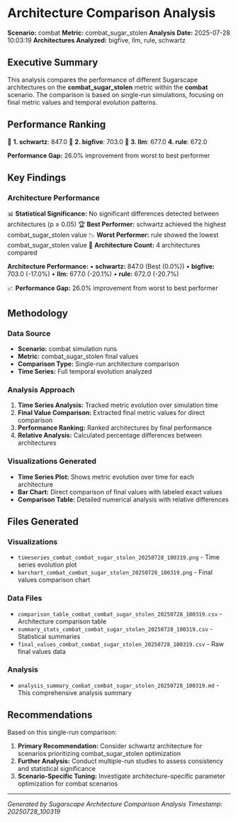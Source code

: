 # Architecture Comparison Analysis

**Scenario:** combat
**Metric:** combat_sugar_stolen
**Analysis Date:** 2025-07-28 10:03:19
**Architectures Analyzed:** bigfive, llm, rule, schwartz

## Executive Summary

This analysis compares the performance of different Sugarscape architectures on the **combat_sugar_stolen** metric within the **combat** scenario. The comparison is based on single-run simulations, focusing on final metric values and temporal evolution patterns.

## Performance Ranking

🥇 **1. schwartz**: 847.0
🥈 **2. bigfive**: 703.0
🥉 **3. llm**: 677.0
   **4. rule**: 672.0

**Performance Gap:** 26.0% improvement from worst to best performer

## Key Findings

### Architecture Performance
📊 **Statistical Significance:** No significant differences detected between architectures (p ≥ 0.05)
🏆 **Best Performer:** schwartz achieved the highest combat_sugar_stolen value
📉 **Worst Performer:** rule showed the lowest combat_sugar_stolen value
🔢 **Architecture Count:** 4 architectures compared

**Architecture Performance:**
• **schwartz:** 847.0 (Best (0.0%))
• **bigfive:** 703.0 (-17.0%)
• **llm:** 677.0 (-20.1%)
• **rule:** 672.0 (-20.7%)

📈 **Performance Gap:** 26.0% improvement from worst to best performer

## Methodology

### Data Source
- **Scenario:** combat simulation runs
- **Metric:** combat_sugar_stolen final values
- **Comparison Type:** Single-run architecture comparison
- **Time Series:** Full temporal evolution analyzed

### Analysis Approach
1. **Time Series Analysis:** Tracked metric evolution over simulation time
2. **Final Value Comparison:** Extracted final metric values for direct comparison
3. **Performance Ranking:** Ranked architectures by final performance
4. **Relative Analysis:** Calculated percentage differences between architectures

### Visualizations Generated
- **Time Series Plot:** Shows metric evolution over time for each architecture
- **Bar Chart:** Direct comparison of final values with labeled exact values
- **Comparison Table:** Detailed numerical analysis with relative differences

## Files Generated

### Visualizations
- `timeseries_combat_combat_sugar_stolen_20250728_100319.png` - Time series evolution plot
- `barchart_combat_combat_sugar_stolen_20250728_100319.png` - Final values comparison chart

### Data Files
- `comparison_table_combat_combat_sugar_stolen_20250728_100319.csv` - Architecture comparison table
- `summary_stats_combat_combat_sugar_stolen_20250728_100319.csv` - Statistical summaries
- `final_values_combat_combat_sugar_stolen_20250728_100319.csv` - Raw final values data

### Analysis
- `analysis_summary_combat_combat_sugar_stolen_20250728_100319.md` - This comprehensive analysis summary

## Recommendations

Based on this single-run comparison:
1. **Primary Recommendation:** Consider schwartz architecture for scenarios prioritizing combat_sugar_stolen optimization
2. **Further Analysis:** Conduct multiple-run studies to assess consistency and statistical significance
3. **Scenario-Specific Tuning:** Investigate architecture-specific parameter optimization for combat scenarios


---
*Generated by Sugarscape Architecture Comparison Analysis*
*Timestamp: 20250728_100319*
